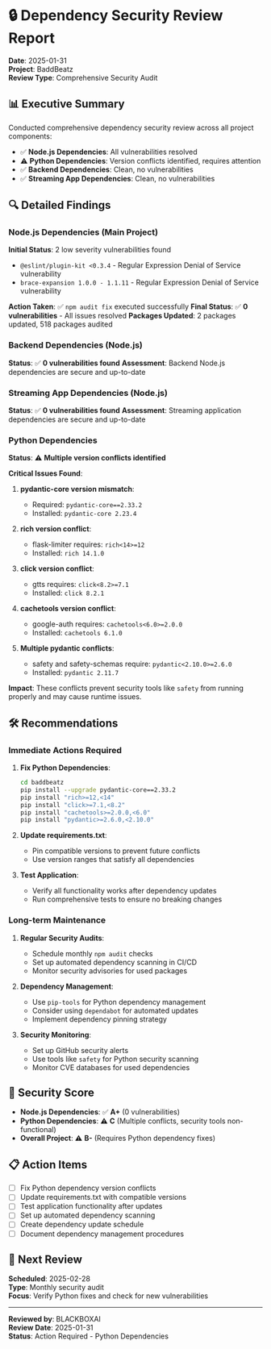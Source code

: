 # 🔒 Dependency Security Review Report

**Date**: 2025-01-31  
**Project**: BaddBeatz  
**Review Type**: Comprehensive Security Audit  

## 📊 Executive Summary

Conducted comprehensive dependency security review across all project components:
- ✅ **Node.js Dependencies**: All vulnerabilities resolved
- ⚠️ **Python Dependencies**: Version conflicts identified, requires attention
- ✅ **Backend Dependencies**: Clean, no vulnerabilities
- ✅ **Streaming App Dependencies**: Clean, no vulnerabilities

## 🔍 Detailed Findings

### Node.js Dependencies (Main Project)

**Initial Status**: 2 low severity vulnerabilities found
- `@eslint/plugin-kit <0.3.4` - Regular Expression Denial of Service vulnerability
- `brace-expansion 1.0.0 - 1.1.11` - Regular Expression Denial of Service vulnerability

**Action Taken**: ✅ `npm audit fix` executed successfully
**Final Status**: ✅ **0 vulnerabilities** - All issues resolved
**Packages Updated**: 2 packages updated, 518 packages audited

### Backend Dependencies (Node.js)

**Status**: ✅ **0 vulnerabilities found**
**Assessment**: Backend Node.js dependencies are secure and up-to-date

### Streaming App Dependencies (Node.js)

**Status**: ✅ **0 vulnerabilities found**
**Assessment**: Streaming application dependencies are secure and up-to-date

### Python Dependencies

**Status**: ⚠️ **Multiple version conflicts identified**

**Critical Issues Found**:
1. **pydantic-core version mismatch**:
   - Required: `pydantic-core==2.33.2`
   - Installed: `pydantic-core 2.23.4`

2. **rich version conflict**:
   - flask-limiter requires: `rich<14>=12`
   - Installed: `rich 14.1.0`

3. **click version conflict**:
   - gtts requires: `click<8.2>=7.1`
   - Installed: `click 8.2.1`

4. **cachetools version conflict**:
   - google-auth requires: `cachetools<6.0>=2.0.0`
   - Installed: `cachetools 6.1.0`

5. **Multiple pydantic conflicts**:
   - safety and safety-schemas require: `pydantic<2.10.0>=2.6.0`
   - Installed: `pydantic 2.11.7`

**Impact**: These conflicts prevent security tools like `safety` from running properly and may cause runtime issues.

## 🛠️ Recommendations

### Immediate Actions Required

1. **Fix Python Dependencies**:
   ```bash
   cd baddbeatz
   pip install --upgrade pydantic-core==2.33.2
   pip install "rich>=12,<14"
   pip install "click>=7.1,<8.2"
   pip install "cachetools>=2.0.0,<6.0"
   pip install "pydantic>=2.6.0,<2.10.0"
   ```

2. **Update requirements.txt**:
   - Pin compatible versions to prevent future conflicts
   - Use version ranges that satisfy all dependencies

3. **Test Application**:
   - Verify all functionality works after dependency updates
   - Run comprehensive tests to ensure no breaking changes

### Long-term Maintenance

1. **Regular Security Audits**:
   - Schedule monthly `npm audit` checks
   - Set up automated dependency scanning in CI/CD
   - Monitor security advisories for used packages

2. **Dependency Management**:
   - Use `pip-tools` for Python dependency management
   - Consider using `dependabot` for automated updates
   - Implement dependency pinning strategy

3. **Security Monitoring**:
   - Set up GitHub security alerts
   - Use tools like `safety` for Python security scanning
   - Monitor CVE databases for used dependencies

## 🎯 Security Score

- **Node.js Dependencies**: ✅ **A+** (0 vulnerabilities)
- **Python Dependencies**: ⚠️ **C** (Multiple conflicts, security tools non-functional)
- **Overall Project**: ⚠️ **B-** (Requires Python dependency fixes)

## 📋 Action Items

- [ ] Fix Python dependency version conflicts
- [ ] Update requirements.txt with compatible versions
- [ ] Test application functionality after updates
- [ ] Set up automated dependency scanning
- [ ] Create dependency update schedule
- [ ] Document dependency management procedures

## 🔄 Next Review

**Scheduled**: 2025-02-28  
**Type**: Monthly security audit  
**Focus**: Verify Python fixes and check for new vulnerabilities

---

**Reviewed by**: BLACKBOXAI  
**Review Date**: 2025-01-31  
**Status**: Action Required - Python Dependencies
